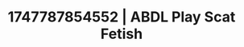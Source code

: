 ---
categories:
- Femdom wrestling
- Full-body chills
- Cyberpunk intimacy
- Pillow talk
- Caressing curves
image: /assets/images/1747787854552.jpg
layout: post
seo:
  description: Featured content with exclusive Scat Fetish, ABDL Play. HD images available.
  keywords: Scat Fetish, ABDL Play
  og_image: /assets/images/1747787854552.jpg
  schema_type: VisualArtwork
tags:
- ABDL Play
- Scat Fetish
- '#1747787854552'
title: 1747787854552 | ABDL Play Scat Fetish
---